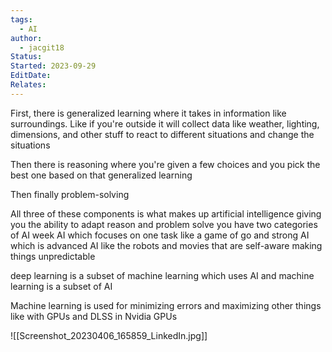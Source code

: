 ```yaml
---
tags:
  - AI
author:
  - jacgit18
Status: 
Started: 2023-09-29
EditDate: 
Relates:
---
```

First, there is generalized learning where it takes in information like surroundings. Like if you're outside it will collect data like weather, lighting, dimensions, and other stuff to react to different situations and change the situations  
  
Then there is reasoning where you're given a few choices and you pick the best one based on that generalized learning  
  
Then finally problem-solving  
  
All three of these components is what makes up artificial intelligence giving you the ability to adapt reason and problem solve you have two categories of AI week AI which focuses on one task like a game of go and strong AI which is advanced AI like the robots and movies that are self-aware making things unpredictable  
  
  
  
  
deep learning is a subset of machine learning which uses AI and machine learning is a subset of AI  
  
  
Machine learning is used for minimizing errors and maximizing other things like with GPUs and DLSS in Nvidia GPUs


![[Screenshot_20230406_165859_LinkedIn.jpg]]

